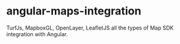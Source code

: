 # angular-maps-integration
TurfJs, MapboxGL, OpenLayer, LeafletJS all the types of Map SDK integration with Angular.
